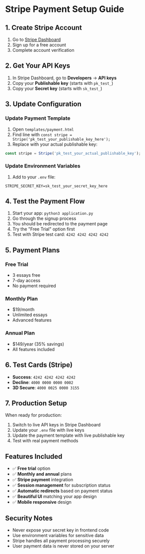 # Stripe Payment Setup Guide

## 1. Create Stripe Account

1. Go to [Stripe Dashboard](https://dashboard.stripe.com/)
2. Sign up for a free account
3. Complete account verification

## 2. Get Your API Keys

1. In Stripe Dashboard, go to **Developers** → **API keys**
2. Copy your **Publishable key** (starts with `pk_test_`)
3. Copy your **Secret key** (starts with `sk_test_`)

## 3. Update Configuration

### Update Payment Template
1. Open `templates/payment.html`
2. Find line with `const stripe = Stripe('pk_test_your_publishable_key_here');`
3. Replace with your actual publishable key:
```javascript
const stripe = Stripe('pk_test_your_actual_publishable_key');
```

### Update Environment Variables
1. Add to your `.env` file:
```
STRIPE_SECRET_KEY=sk_test_your_secret_key_here
```

## 4. Test the Payment Flow

1. Start your app: `python3 application.py`
2. Go through the signup process
3. You should be redirected to the payment page
4. Try the "Free Trial" option first
5. Test with Stripe test card: `4242 4242 4242 4242`

## 5. Payment Plans

### Free Trial
- 3 essays free
- 7-day access
- No payment required

### Monthly Plan
- $19/month
- Unlimited essays
- Advanced features

### Annual Plan
- $149/year (35% savings)
- All features included

## 6. Test Cards (Stripe)

- **Success**: `4242 4242 4242 4242`
- **Decline**: `4000 0000 0000 0002`
- **3D Secure**: `4000 0025 0000 3155`

## 7. Production Setup

When ready for production:
1. Switch to live API keys in Stripe Dashboard
2. Update your `.env` file with live keys
3. Update the payment template with live publishable key
4. Test with real payment methods

## Features Included

- ✅ **Free trial** option
- ✅ **Monthly and annual** plans
- ✅ **Stripe payment** integration
- ✅ **Session management** for subscription status
- ✅ **Automatic redirects** based on payment status
- ✅ **Beautiful UI** matching your app design
- ✅ **Mobile responsive** design

## Security Notes

- Never expose your secret key in frontend code
- Use environment variables for sensitive data
- Stripe handles all payment processing securely
- User payment data is never stored on your server
